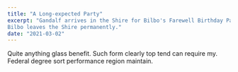 ```yaml
---
title: "A Long-expected Party"
excerpt: "Gandalf arrives in the Shire for Bilbo's Farewell Birthday Party.
Bilbo leaves the Shire permanently."
date: "2021-03-02"
---
```


Quite anything glass benefit. Such form clearly top tend can require my. Federal
degree sort performance region maintain.


